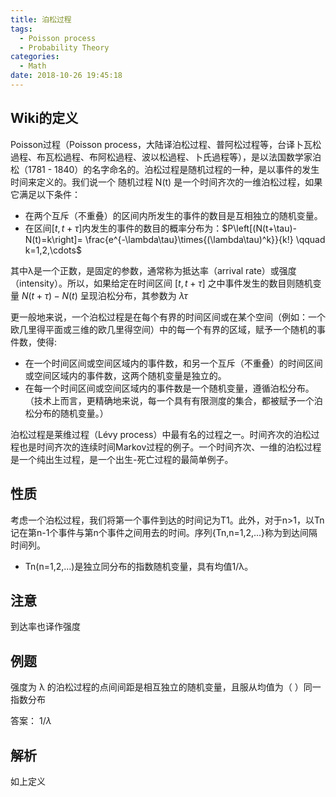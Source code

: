 ```yaml
---
title: 泊松过程
tags:
  - Poisson process
  - Probability Theory
categories:
  - Math
date: 2018-10-26 19:45:18
---
```



## Wiki的定义

Poisson过程（Poisson process，大陆译泊松过程、普阿松过程等，台译卜瓦松過程、布瓦松過程、布阿松過程、波以松過程、卜氏過程等），是以法国数学家泊松（1781 - 1840）的名字命名的。泊松过程是随机过程的一种，是以事件的发生时间来定义的。我们说一个 随机过程 N(t) 是一个时间齐次的一维泊松过程，如果它满足以下条件：

* 在两个互斥（不重叠）的区间内所发生的事件的数目是互相独立的随机变量。
* 在区间$\left[t,t+\tau\right]$内发生的事件的数目的概率分布为：$P\left[(N(t+\tau)-N(t)=k\right]= \frac{e^{-\lambda\tau}\times{(\lambda\tau)^k}}{k!} \qquad k=1,2,\cdots$

其中λ是一个正数，是固定的参数，通常称为抵达率（arrival rate）或强度（intensity）。所以，如果给定在时间区间 $\left[t,t+\tau\right]$ 之中事件发生的数目则随机变量 $N(t+\tau)-N(t)$ 呈现泊松分布，其参数为 $\lambda\tau$

更一般地来说，一个泊松过程是在每个有界的时间区间或在某个空间（例如：一个欧几里得平面或三维的欧几里得空间）中的每一个有界的区域，赋予一个随机的事件数，使得:

* 在一个时间区间或空间区域内的事件数，和另一个互斥（不重叠）的时间区间或空间区域内的事件数，这两个随机变量是独立的。
* 在每一个时间区间或空间区域内的事件数是一个随机变量，遵循泊松分布。（技术上而言，更精确地来说，每一个具有有限测度的集合，都被赋予一个泊松分布的随机变量。）

泊松过程是莱维过程（Lévy process）中最有名的过程之一。时间齐次的泊松过程也是时间齐次的连续时间Markov过程的例子。一个时间齐次、一维的泊松过程是一个纯出生过程，是一个出生-死亡过程的最简单例子。

## 性质

考虑一个泊松过程，我们将第一个事件到达的时间记为T1。此外，对于n>1，以Tn记在第n-1个事件与第n个事件之间用去的时间。序列{Tn,n=1,2,...}称为到达间隔时间列。

* Tn(n=1,2,...)是独立同分布的指数随机变量，具有均值1/λ。

## 注意

到达率也译作强度

## 例题

强度为 λ 的泊松过程的点间间距是相互独立的随机变量，且服从均值为（ ）同一指数分布

答案： $1/ λ$

## 解析

如上定义
